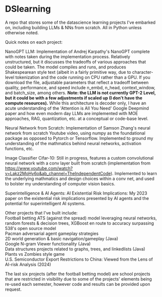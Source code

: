 # DSlearning
A repo that stores some of the datascience learning projects I've embarked on, including building LLMs &amp; NNs from scratch. All in Python unless otherwise noted.

Quick notes on each project:

NanoGPT LLM:
  Implementation of Andrej Karpathy's NanoGPT complete with notes taken during the implementation process. Relatively unstructured, but it discusses the tradeoffs of various approaches that could be taken. The model compiles and runs, and produces Shakespearean style text (albeit in a fairly primitive way, due to character-level tokenization and the code running on CPU rather than a GPU. If you download the file, adjustable parameters that reflect a tradeoff between quality, performance, and speed include n_embd, n_head, context_window, and batch_size, among others. **Note: the LLM is not currently GPT-2 Level, but it could be with a few adjustments if scaled up (I don't have the compute resources).**
  While this architecture is decoder only, I have an acute understanding of the 'Attention is All You Need' Google Deepmind paper and how even modern day LLMs are implemented with MOE approaches, RAG, quantization, etc. at a conceptual or code-base level.

Neural Network from Scratch:
  Implementation of Samson Zhang's neural network from scratch Youtube video, using numpy as the foundational package as opposed to Pytorch or Tensorflow. Implemented to ground my understanding of the mathmatics behind neural networks, activation functions, etc. 

Image Classifier Cifar-10:
  Still in progress, features a custom convolutional neural network with a conv layer built from scratch (implementation from https://www.youtube.com/watch?v=Lakz2MoHy6o&ab_channel=TheIndependentCode). Implemented to learn the underlying mathmatics and design choices within a conv net, and used to bolster my understanding of computer vision basics.

Superintelligence & AI Agents: AI Existential Risk Implications:
  My 2023 paper on the existential risk implications presented by AI agents and the potential for superintelligent AI systems.


Other projects that I've built include:\
  Football betting ATS (against the spread) model leveraging neural networks, random forests & decision trees, XGBoost en route to accuracy surpassing 538's open source model\
  Pacman adversarial agent gameplay strategies\
  2D world generation & basic navigation/gameplay (Java)\
  Google N-gram Viewer functionality (Java)\
  Data structures projects related to graphs, trees, and linkedlists (Java)\
  Plants vs Zombies style game\
  U.S. Semiconductor Export Restrictions to China: Viewed from the Lens of AI-risk Analysis (2024)

  The last six projects (after the football betting model) are school projects that are restricted in visibility due to some of the projects' elements being re-used each semester, however code and results can be provided upon request. 
  
